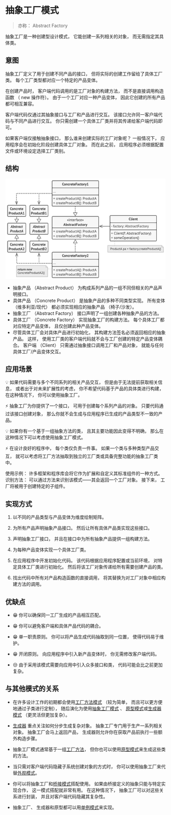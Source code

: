 # 抽象工厂模式

> 亦称： Abstract Factory

抽象工厂是一种创建型设计模式， 它能创建一系列相关的对象， 而无需指定其具体类。

## 意图

抽象工厂定义了用于创建不同产品的接口， 但将实际的创建工作留给了具体工厂类。 每个工厂类型都对应一个特定的产品变体。

在创建产品时， 客户端代码调用的是工厂对象的构建方法， 而不是直接调用构造函数 （ new 操作符）。 由于一个工厂对应一种产品变体， 因此它创建的所有产品都可相互兼容。

客户端代码仅通过其抽象接口与工厂和产品进行交互。 该接口允许同一客户端代码与不同产品进行交互。 你只需创建一个具体工厂类并将其传递给客户端代码即可。

如果客户端仅接触抽象接口， 那么谁来创建实际的工厂对象呢？ 一般情况下， 应用程序会在初始化阶段创建具体工厂对象。 而在此之前， 应用程序必须根据配置文件或环境设定选择工厂类别。

## 结构

![抽象工厂方法模式](../images/patterns/diagrams/abstract-factory/structure.png)

- 抽象产品 （Abstract Product） 为构成系列产品的一组不同但相关的产品声明接口。
- 具体产品 （Concrete Product） 是抽象产品的多种不同类型实现。 所有变体 （维多利亚/现代） 都必须实现相应的抽象产品 （椅子/沙发）。
- 抽象工厂 （Abstract Factory） 接口声明了一组创建各种抽象产品的方法。
- 具体工厂 （Concrete Factory） 实现抽象工厂的构建方法。 每个具体工厂都对应特定产品变体， 且仅创建此种产品变体。
- 尽管具体工厂会对具体产品进行初始化， 其构建方法签名必须返回相应的抽象产品。 这样， 使用工厂类的客户端代码就不会与工厂创建的特定产品变体耦合。 客户端 （Client） 只需通过抽象接口调用工厂和产品对象， 就能与任何具体工厂/产品变体交互。

## 应用场景

💡 如果代码需要与多个不同系列的相关产品交互， 但是由于无法提前获取相关信息， 或者出于对未来扩展性的考虑， 你不希望代码基于产品的具体类进行构建， 在这种情况下， 你可以使用抽象工厂。

⚡ 抽象工厂为你提供了一个接口， 可用于创建每个系列产品的对象。 只要代码通过该接口创建对象， 那么你就不会生成与应用程序已生成的产品类型不一致的产品。

💡 如果你有一个基于一组抽象方法的类， 且其主要功能因此变得不明确， 那么在这种情况下可以考虑使用抽象工厂模式。

⚡ 在设计良好的程序中， 每个类仅负责一件事。 如果一个类与多种类型产品交互， 就可以考虑将工厂方法抽取到独立的工厂类或具备完整功能的抽象工厂类中。

使用示例： 许多框架和程序库会将它作为扩展和自定义其标准组件的一种方式。
识别方法： 可以通过方法来识别该模式——其会返回一个工厂对象。 接下来， 工厂将被用于创建特定的子组件。

## 实现方式

1. 以不同的产品类型与产品变体为维度绘制矩阵。

1. 为所有产品声明抽象产品接口。 然后让所有具体产品类实现这些接口。

1. 声明抽象工厂接口， 并且在接口中为所有抽象产品提供一组构建方法。

1. 为每种产品变体实现一个具体工厂类。

1. 在应用程序中开发初始化代码。 该代码根据应用程序配置或当前环境， 对特定具体工厂类进行初始化。 然后将该工厂对象传递给所有需要创建产品的类。

1. 找出代码中所有对产品构造函数的直接调用， 将其替换为对工厂对象中相应构建方法的调用。

## 优缺点

- 😁 你可以确保同一工厂生成的产品相互匹配。
- 😁 你可以避免客户端和具体产品代码的耦合。
- 😁 单一职责原则。 你可以将产品生成代码抽取到同一位置， 使得代码易于维护。
- 😁 开闭原则。 向应用程序中引入新产品变体时， 你无需修改客户端代码。

- 😒 由于采用该模式需要向应用中引入众多接口和类， 代码可能会比之前更加复杂。

## 与其他模式的关系

- 在许多设计工作的初期都会使用[工厂方法模式](./factory-method.md) （较为简单， 而且可以更方便地通过子类进行定制）， 随后演化为使用[抽象工厂模式](./abstract-factory.md) 、 [原型模式](./prototype.md)或[生成器模式](./builder.md) （更灵活但更加复杂）。

- [生成器](./builder.md) 重点关注如何分步生成复杂对象。 抽象工厂专门用于生产一系列相关对象。 抽象工厂会马上返回产品， 生成器则允许你在获取产品前执行一些额外构造步骤。

- 抽象工厂模式通常基于一组[工厂方法](./factory-method.md)， 但你也可以使用[原型模式](./prototype.md)来生成这些类的方法。

- 当只需对客户端代码隐藏子系统创建对象的方式时， 你可以使用抽象工厂来代替[外观模式](./facade.md)。

- 你可以将抽象工厂和[桥接模式](./bridge.md)搭配使用。 如果由桥接定义的抽象只能与特定实现合作， 这一模式搭配就非常有用。 在这种情况下， 抽象工厂可以对这些关系进行封装， 并且对客户端代码隐藏其复杂性。

- 抽象工厂、 生成器和原型都可以用[单例模式](./singleton.md)来实现。
